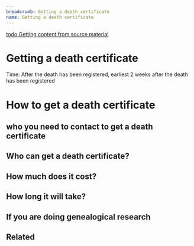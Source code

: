 ```yaml
---
breadcrumb: Getting a death certificate
name: Getting a death certificate
---
```

<a class="au-progress-indicator__link au-progress-indicator__link--todo" href="#url">
      <span class="au-progress-indicator__status">todo</span>
      Getting content from source material
    </a>

# Getting a death certificate

Time: After the death has been registered, earliest 2 weeks after the death has been registered  

# How to get a death certificate
## who you need to contact to get a death certificate
## Who can get a death certificate?
## How much does it cost?  
## How long it will take?  

## If you are doing genealogical research
## Related  
